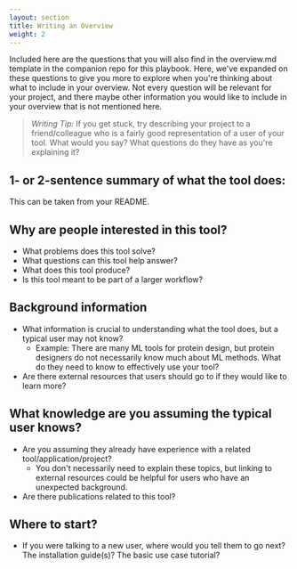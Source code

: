 ```yaml
---
layout: section
title: Writing an Overview
weight: 2
---
```


Included here are the questions that you will also find in the overview.md template in the companion repo for this playbook. Here, we've expanded on these questions to give you more to explore when you're thinking about what to include in your overview. Not every question will be 
relevant for your project, and there maybe other information you would like to include in your overview that is not mentioned here. 

>*Writing Tip:* If you get stuck, try describing your project to a friend/colleague who is a fairly good representation of a user of your tool. 
> What would you say? What questions do they have as you're explaining it?


## 1- or 2-sentence summary of what the tool does: 
This can be taken from your README. 

## Why are people interested in this tool?
- What problems does this tool solve? 
- What questions can this tool help answer? 
- What does this tool produce? 
- Is this tool meant to be part of a larger workflow? 

## Background information
- What information is crucial to understanding what the tool does, but a typical user may not know?
    - Example: There are many ML tools for protein design, but protein designers do not necessarily know much about ML methods.
    What do they need to know to effectively use your tool? 
- Are there external resources that users should go to if they would like to learn more?

## What knowledge are you assuming the typical user knows? 
- Are you assuming they already have experience with a related tool/application/project? 
    - You don't necessarily need to explain these topics, but linking to external resources could be helpful
    for users who have an unexpected background.
- Are there publications related to this tool?  

## Where to start? 
- If you were talking to a new user, where would you tell them to go next? The installation guide(s)? The basic use case tutorial? 


